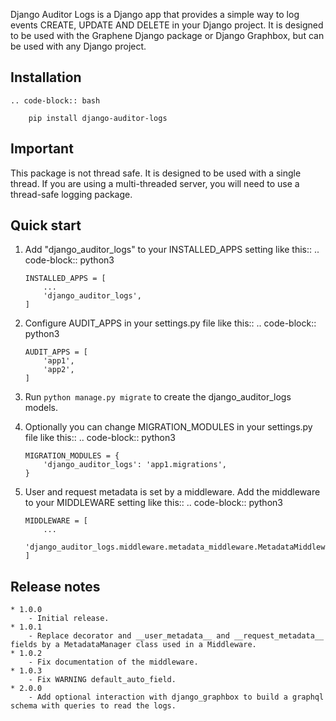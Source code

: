 Django Auditor Logs is a Django app that provides a simple way to log events
CREATE, UPDATE AND DELETE in your Django project. It is designed to be used with
the Graphene Django package or Django Graphbox, but can be used with any Django
project.

## Installation

    .. code-block:: bash

        pip install django-auditor-logs

## Important

This package is not thread safe. It is designed to be used with a single thread.
If you are using a multi-threaded server, you will need to use a thread-safe
logging package.

## Quick start

1.  Add "django_auditor_logs" to your INSTALLED_APPS setting like this:: ..
    code-block:: python3

        INSTALLED_APPS = [
            ...
            'django_auditor_logs',
        ]

2.  Configure AUDIT_APPS in your settings.py file like this:: .. code-block::
    python3

        AUDIT_APPS = [
            'app1',
            'app2',
        ]

3.  Run `python manage.py migrate` to create the django_auditor_logs models.

4.  Optionally you can change MIGRATION_MODULES in your settings.py file like
    this:: .. code-block:: python3

        MIGRATION_MODULES = {
            'django_auditor_logs': 'app1.migrations',
        }

5.  User and request metadata is set by a middleware. Add the middleware to your
    MIDDLEWARE setting like this:: .. code-block:: python3

        MIDDLEWARE = [
            ...
            'django_auditor_logs.middleware.metadata_middleware.MetadataMiddleware',
        ]

## Release notes

    * 1.0.0
        - Initial release.
    * 1.0.1
        - Replace decorator and __user_metadata__ and __request_metadata__ fields by a MetadataManager class used in a Middleware.
    * 1.0.2
        - Fix documentation of the middleware.
    * 1.0.3
        - Fix WARNING default_auto_field.
    * 2.0.0
        - Add optional interaction with django_graphbox to build a graphql schema with queries to read the logs.
